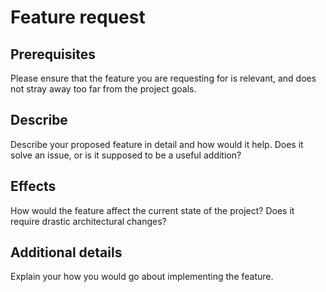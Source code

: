 # Feature request

## Prerequisites

Please ensure that the feature you are requesting for is relevant, and does not stray away too far from the project goals.

## Describe

Describe your proposed feature in detail and how would it help. Does it solve an issue, or is it supposed to be a useful addition?

## Effects

How would the feature affect the current state of the project? Does it require drastic architectural changes?

## Additional details

Explain your how you would go about implementing the feature.
